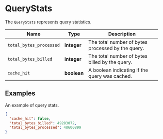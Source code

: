 # QueryStats

The `QueryStats` represents query statistics.

__Name__ | __Type__ | __Description__
--- | --- | --- | 
`total_bytes_processed` | __integer__ | The total number of bytes processed by the query.
`total_bytes_billed` | __integer__ | The total number of bytes billed by the query.
`cache_hit` | __boolean__ | A boolean indicating if the query was cached.

## Examples

An example of query stats.

```json
{
  "cache_hit": false,
  "total_bytes_billed": 49283072,
  "total_bytes_processed": 48600899
}
```

